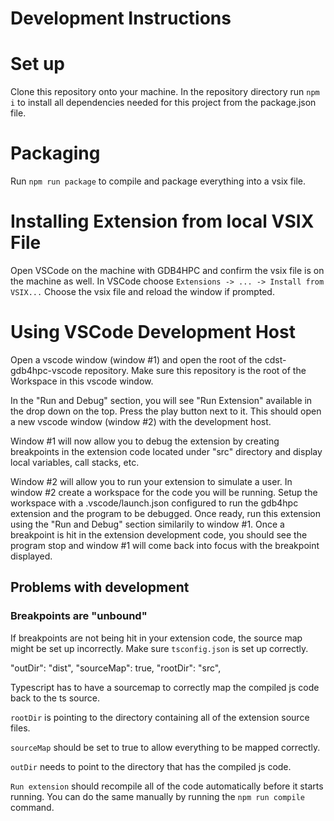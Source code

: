 # Development Instructions

# Set up
Clone this repository onto your machine. In the repository directory run `npm i` to install all dependencies 
needed for this project from the package.json file.

# Packaging
Run `npm run package` to compile and package everything into a vsix file.

# Installing Extension from local VSIX File
Open VSCode on the machine with GDB4HPC and confirm the vsix file is on the machine as well.
In VSCode choose `Extensions -> ... -> Install from VSIX...` 
Choose the vsix file and reload the window if prompted.

# Using VSCode Development Host
Open a vscode window (window #1) and open the root of the cdst-gdb4hpc-vscode repository. Make sure this repository is the root of the Workspace in this vscode window.

In the "Run and Debug" section, you will see "Run Extension" available in the drop down on the top. Press the play button next to it. This should open a new vscode window (window #2) with the development host.

Window #1 will now allow you to debug the extension by creating breakpoints in the extension code located under "src" directory and display local variables, call stacks, etc.

Window #2 will allow you to run your extension to simulate a user. In window #2 create a workspace for the code you will be running. Setup the workspace with a .vscode/launch.json configured to run the gdb4hpc extension and the program to be debugged. Once ready, run this extension using the "Run and Debug" section similarily to window #1. Once a breakpoint is hit in the extension development code, you should see the program stop and window #1 will come back into focus with the breakpoint displayed.

## Problems with development

### Breakpoints are "unbound"
If breakpoints are not being hit in your extension code, the source map might be set up incorrectly. Make sure ```tsconfig.json``` is set up correctly. 

"outDir": "dist",
"sourceMap": true,
"rootDir": "src",

Typescript has to have a sourcemap to correctly map the compiled js code back to the ts source. 

```rootDir``` is pointing to the directory containing all of the extension source files. 

```sourceMap``` should be set to true to allow everything to be mapped correctly. 

```outDir``` needs to point to the directory that has the compiled js code. 

```Run extension``` should recompile all of the code automatically before it starts running. You can do the same manually by running the ```npm run compile``` command.

